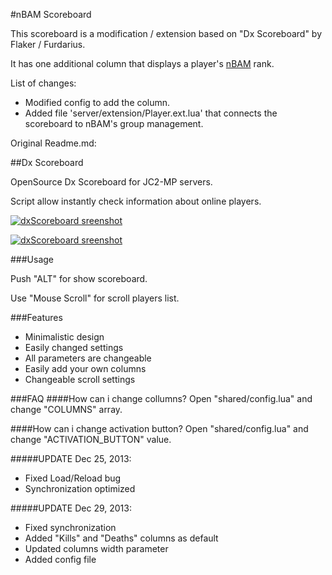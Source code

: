 #nBAM Scoreboard

This scoreboard is a modification / extension based on "Dx Scoreboard" by Flaker / Furdarius.

It has one additional column that displays a player's [nBAM](https://github.com/PotcFdk/nBAM) rank.

List of changes:

- Modified config to add the column.
- Added file 'server/extension/Player.ext.lua' that connects the scoreboard to nBAM's group management.


Original Readme.md:

##Dx Scoreboard

OpenSource Dx Scoreboard for JC2-MP servers. 

Script allow instantly check information about online players.


[![dxScoreboard sreenshot](https://dl.dropboxusercontent.com/s/8pz9wlf87b3ljh7/scoreboard.png?dl=1&token_hash=AAGhrLoy5b5WqlmoTei4TvqrRCnq6wgJ-2RATr1v9fI00Q)](https://github.com/Furdarius/dxScoreboard)

[![dxScoreboard sreenshot](https://dl.dropboxusercontent.com/s/1xrgvbehlfgrzyh/scoreboard2.png?dl=1&token_hash=AAHFXtSEGw90n_dyzkweqzFQGW0KMXZQHJMw0qV5aauVSg)](https://github.com/Furdarius/dxScoreboard)

###Usage

Push "ALT" for show scoreboard.

Use "Mouse Scroll" for scroll players list.


###Features

* Minimalistic design
* Easily changed settings
* All parameters are changeable
* Easily add your own columns
* Changeable scroll settings


###FAQ
####How can i change collumns?
Open "shared/config.lua" and change "COLUMNS" array.

####How can i change activation button?
Open "shared/config.lua" and change "ACTIVATION_BUTTON" value.




#####UPDATE Dec 25, 2013:
* Fixed Load/Reload bug
* Synchronization optimized

#####UPDATE Dec 29, 2013:
* Fixed synchronization
* Added "Kills" and "Deaths" columns as default
* Updated columns width parameter
* Added config file